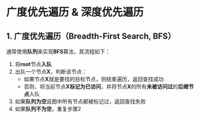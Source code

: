 # 广度优先遍历 & 深度优先遍历

## 1. 广度优先遍历（Breadth-First Search, BFS）
通常使用**队列**来实现**BFS**算法，其流程如下：
1. 将**root**节点**入队**
2. 出队一个节点**X**，判断该节点：
    - 如果节点**X**就是要找的目标节点，则结束遍历，返回查找成功
    - 否则，将当前节点**X标记为已访问**，并将节点**X**的所有**未被访问过**的**后继节点**入队
3. 如果**队列为空**且图中所有节点都被标记过，返回查找失败
4. 如果**队列不为空**，重复步骤2
